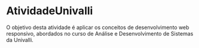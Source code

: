 # AtividadeUnivalli
O objetivo desta atividade é aplicar os conceitos de desenvolvimento web responsivo, abordados no curso de Análise e Desenvolvimento de Sistemas da Univalli.
